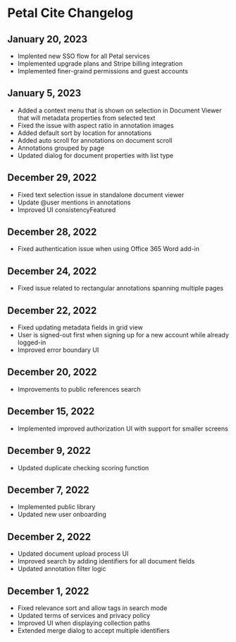 # Petal Cite Changelog

## January 20, 2023

- Implented new SSO flow for all Petal services
- Implemented upgrade plans and Stripe billing integration
- Implemented finer-graind permissions and guest accounts

## January 5, 2023

- Added a context menu that is shown on selection in Document Viewer that will metadata properties from selected text
- Fixed the issue with aspect ratio in annotation images
- Added default sort by location for annotations
- Added auto scroll for annotations on document scroll
- Annotations grouped by page
- Updated dialog for document properties with list type

## December 29, 2022

- Fixed text selection issue in standalone document viewer
- Update @user mentions in annotations
- Improved UI consistencyFeatured

## December 28, 2022

- Fixed authentication issue when using Office 365 Word add-in

## December 24, 2022

- Fixed issue related to rectangular annotations spanning multiple pages

## December 22, 2022

- Fixed updating metadata fields in grid view
- User is signed-out first when signing up for a new account while already logged-in
- Improved error boundary UI

## December 20, 2022

- Improvements to public references search

## December 15, 2022

- Implemented improved authorization UI with support for smaller screens

## December 9, 2022

- Updated duplicate checking scoring function

## December 7, 2022

- Implemented public library
- Updated new user onboarding

## December 2, 2022

- Updated document upload process UI
- Improved search by adding identifiers for all document fields
- Updated annotation filter logic

## December 1, 2022

- Fixed relevance sort and allow tags in search mode
- Updated terms of services and privacy policy
- Improved UI when displaying collection paths
- Extended merge dialog to accept multiple identifiers
